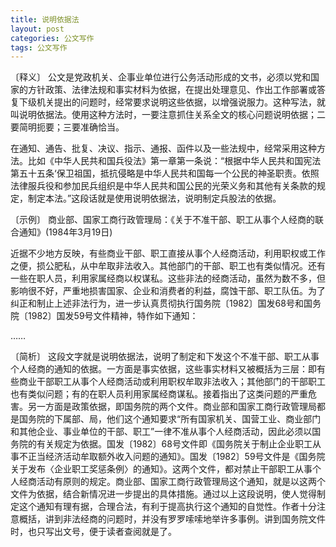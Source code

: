 ```yaml
---
title: 说明依据法
layout: post
categories: 公文写作
tags: 公文写作
---
```


〔释义〕 公文是党政机关、企事业单位进行公务活动形成的文书，必须以党和国家的方针政策、法律法规和事实材料为依据，在提出处理意见、作出工作部署或答复下级机关提出的问题时，经常要求说明这些依据，以增强说服力。这种写法，就叫说明依据法。使用这种方法时，一要注意抓住关系全文的核心问题说明依据；二要简明扼要；三要准确恰当。

在通知、通告、批复、决议、指示、通报、函件以及一些法规中，经常采用这种方法。比如《中华人民共和国兵役法》第一章第一条说：“根据中华人民共和国宪法第五十五条‘保卫祖国，抵抗侵略是中华人民共和国每一个公民的神圣职责。依照法律服兵役和参加民兵组织是中华人民共和国公民的光荣义务和其他有关条款的规定，制定本法。”这段话就是使用说明依据法，说明制定兵股法的依据。

〔示例〕 商业部、国家工商行政管理局：《关于不准干部、职工从事个人经商的联合通知》(1984年3月19日)

近据不少地方反映，有些商业干部、职工直接从事个人经商活动，利用职权或工作之便，损公肥私，从中牟取非法收入。其他部门的干部、职工也有类似情况。还有一些在职人员，利用家属经商以权谋私。这些非法的经商活动，虽然为数不多，但影响很不好，严重地损害国家、企业和消费者的利益，腐蚀干部、职工队伍。为了纠正和制止上述非法行为，进一步认真贯彻执行国务院〔1982〕国发68号和国务院〔1982〕国发59号文件精神，特作如下通知：

……

〔简析〕 这段文字就是说明依据法，说明了制定和下发这个不准干部、职工从事个人经商的通知的依据。一方面是事实依据，这些事实材料又被概括为三层：即有些商业干部职工从事个人经商活动或利用职权牟取非法收入；其他部门的干部职工也有类似问题；有的在职人员利用家属经商谋私。接着指出了这类问题的严重危害。另一方面是政策依据，即国务院的两个文件。商业部和国家工商行政管理局都是国务院的下属部、局，他们这个通知要求“所有国家机关、国营工业、商业部门和其他企业、事业单位的干部、职工”一律不准从事个人经商活动，因此必须以国务院的有关规定为依据。国发〔1982〕68号文件即《国务院关于制止企业职工从事不正当经济活动牟取额外收入问题的通知》。国发〔1982〕59号文件是《国务院关于发布〈企业职工奖惩条例〉的通知》。这两个文件，都对禁止干部职工从事个人经商活动有原则的规定。商业部、国家工商行政管理局这个通知，就是以这两个文件为依据，结合新情况进一步提出的具体措施。通过以上这段说明，使人觉得制定这个通知有理有据，合理合法，有利于提高执行这个通知的自觉性。作者十分注意概括，讲到非法经商的问题时，并没有罗罗嗦嗦地举许多事例。讲到国务院文件时，也只写出文号，便于读者查阅就是了。 
